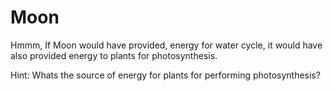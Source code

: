# Moon

Hmmm, If Moon would have provided, energy for water cycle, it would have also provided energy to plants for photosynthesis. 

Hint: Whats the source of energy for plants for performing photosynthesis?
